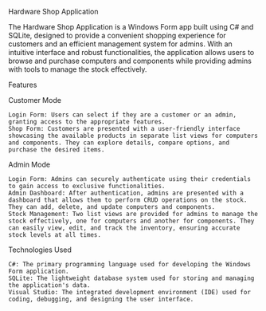 Hardware Shop Application

The Hardware Shop Application is a Windows Form app built using C# and SQLite, designed to provide a convenient shopping experience for customers and an efficient management system for admins. With an intuitive interface and robust functionalities, the application allows users to browse and purchase computers and components while providing admins with tools to manage the stock effectively.

Features

Customer Mode

    Login Form: Users can select if they are a customer or an admin, granting access to the appropriate features.
    Shop Form: Customers are presented with a user-friendly interface showcasing the available products in separate list views for computers and components. They can explore details, compare options, and purchase the desired items.

Admin Mode

    Login Form: Admins can securely authenticate using their credentials to gain access to exclusive functionalities.
    Admin Dashboard: After authentication, admins are presented with a dashboard that allows them to perform CRUD operations on the stock. They can add, delete, and update computers and components.
    Stock Management: Two list views are provided for admins to manage the stock effectively, one for computers and another for components. They can easily view, edit, and track the inventory, ensuring accurate stock levels at all times.

Technologies Used

    C#: The primary programming language used for developing the Windows Form application.
    SQLite: The lightweight database system used for storing and managing the application's data.
    Visual Studio: The integrated development environment (IDE) used for coding, debugging, and designing the user interface.
